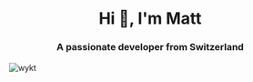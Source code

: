<h1 align="center">Hi 👋, I'm Matt</h1>
<h3 align="center">A passionate developer from Switzerland</h3>

<p>&nbsp;<img align="center" src="https://github-readme-stats.vercel.app/api?username=mattswtz&show_icons=true&locale=en&theme=synthwave" alt="wykt" /></p>
